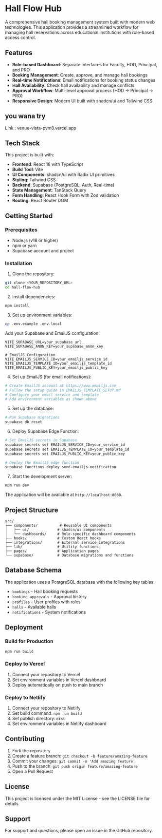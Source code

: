 # Hall Flow Hub

A comprehensive hall booking management system built with modern web technologies. This application provides a streamlined workflow for managing hall reservations across educational institutions with role-based access control.

## Features

- **Role-based Dashboard**: Separate interfaces for Faculty, HOD, Principal, and PRO
- **Booking Management**: Create, approve, and manage hall bookings
- **Real-time Notifications**: Email notifications for booking status changes
- **Hall Availability**: Check hall availability and manage conflicts
- **Approval Workflow**: Multi-level approval process (HOD → Principal → PRO)
- **Responsive Design**: Modern UI built with shadcn/ui and Tailwind CSS

## you wana try
Link : venue-vista-pvm8.vercel.app

## Tech Stack

This project is built with:

- **Frontend**: React 18 with TypeScript
- **Build Tool**: Vite
- **UI Components**: shadcn/ui with Radix UI primitives
- **Styling**: Tailwind CSS
- **Backend**: Supabase (PostgreSQL, Auth, Real-time)
- **State Management**: TanStack Query
- **Form Handling**: React Hook Form with Zod validation
- **Routing**: React Router DOM

## Getting Started

### Prerequisites

- Node.js (v18 or higher)
- npm or yarn
- Supabase account and project

### Installation

1. Clone the repository:
```bash
git clone <YOUR_REPOSITORY_URL>
cd hall-flow-hub
```

2. Install dependencies:
```bash
npm install
```

3. Set up environment variables:
```bash
cp .env.example .env.local
```

Add your Supabase and EmailJS configuration:
```env
VITE_SUPABASE_URL=your_supabase_url
VITE_SUPABASE_ANON_KEY=your_supabase_anon_key

# EmailJS Configuration
VITE_EMAILJS_SERVICE_ID=your_emailjs_service_id
VITE_EMAILJS_TEMPLATE_ID=your_emailjs_template_id
VITE_EMAILJS_PUBLIC_KEY=your_emailjs_public_key
```

4. Set up EmailJS (for email notifications):
```bash
# Create EmailJS account at https://www.emailjs.com
# Follow the setup guide in EMAILJS_TEMPLATE_SETUP.md
# Configure your email service and template
# Add environment variables as shown above
```

5. Set up the database:
```bash
# Run Supabase migrations
supabase db reset
```

6. Deploy Supabase Edge Function:
```bash
# Set EmailJS secrets in Supabase
supabase secrets set EMAILJS_SERVICE_ID=your_service_id
supabase secrets set EMAILJS_TEMPLATE_ID=your_template_id
supabase secrets set EMAILJS_PUBLIC_KEY=your_public_key

# Deploy the EmailJS edge function
supabase functions deploy send-emailjs-notification
```

7. Start the development server:
```bash
npm run dev
```

The application will be available at `http://localhost:8080`.

## Project Structure

```
src/
├── components/          # Reusable UI components
│   ├── ui/             # shadcn/ui components
│   └── dashboards/     # Role-specific dashboard components
├── hooks/              # Custom React hooks
├── integrations/       # External service integrations
├── lib/                # Utility functions
├── pages/              # Application pages
└── supabase/           # Database migrations and functions
```

## Database Schema

The application uses a PostgreSQL database with the following key tables:
- `bookings` - Hall booking requests
- `booking_approvals` - Approval history
- `profiles` - User profiles with roles
- `halls` - Available halls
- `notifications` - System notifications

## Deployment

### Build for Production

```bash
npm run build
```

### Deploy to Vercel

1. Connect your repository to Vercel
2. Set environment variables in Vercel dashboard
3. Deploy automatically on push to main branch

### Deploy to Netlify

1. Connect your repository to Netlify
2. Set build command: `npm run build`
3. Set publish directory: `dist`
4. Set environment variables in Netlify dashboard

## Contributing

1. Fork the repository
2. Create a feature branch: `git checkout -b feature/amazing-feature`
3. Commit your changes: `git commit -m 'Add amazing feature'`
4. Push to the branch: `git push origin feature/amazing-feature`
5. Open a Pull Request

## License

This project is licensed under the MIT License - see the LICENSE file for details.

## Support

For support and questions, please open an issue in the GitHub repository.
